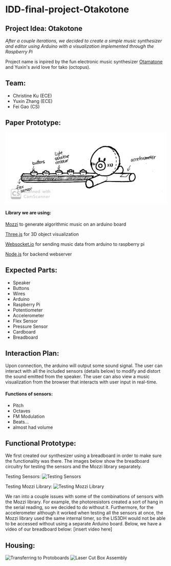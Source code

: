 # IDD-final-project-Otakotone

## Project Idea: Otakotone
*After a couple iterations, we decided to create a simple music synthesizer and editor using Arduino with a visualization implemented through the Raspberry Pi*

Project name is inpired by the fun electronic music synthesizer [Otamatone](https://en.wikipedia.org/wiki/Otamatone) and Yuxin's avid love for tako (octopus).

## Team:
* Christine Ku (ECE)
* Yuxin Zhang (ECE)
* Fei Gao (CS)

## Paper Prototype:
![paperproto](./otakotone.jpg)

#### Library we are using: 
[Mozzi](https://sensorium.github.io/Mozzi/) to generate algorithmic music on an arduino board

[Three.js](https://threejs.org/) for 3D object visualization

[Websocket.io](http://websocket.io/) for sending music data from arduino to raspberry pi

[Node.js](https://nodejs.org/en/) for backend webserver

## Expected Parts:
* Speaker
* Buttons
* Wires
* Arduino
* Raspberry Pi
* Potentiometer
* Accelerometer
* Flex Sensor
* Pressure Sensor
* Cardboard
* Breadboard

## Interaction Plan:
Upon connection, the arduino will output some sound signal. The user can interact with all the included sensors (details below) to modify and distort the sound emitted from the speaker. The user can also view a music visualization from the browser that interacts with user input in real-time.

#### Functions of sensors:
* Pitch
* Octaves
* FM Modulation
* Beats...
* almost had volume

## Functional Prototype:

We first created our synthesizer using a breadboard in order to make sure the functionality was there. The images below show the breadboard circuitry for testing the sensors and the Mozzi library separately.

Testing Sensors:
![Testing Sensors](https://i.imgur.com/lS1iuzc.jpg?1)

Testing Mozzi Library:
![Testing Mozzi Library](https://i.imgur.com/Hg0AcFP.jpg?1)

We ran into a couple issues with some of the combinations of sensors with the Mozzi library. For example, the photoresistors created a sort of hang in the serial reading, so we decided to do without it. Furthermore, for the accelerometer although it worked when testing all the sensors at once, the Mozzi library used the same internal timer, so the LIS3DH would not be able to be accessed without using a separate Arduino board. Below, we have a video of our breadboard below:
[insert video here]

## Housing:
![Transferring to Protoboards](https://i.imgur.com/qV4iF5n.jpg)
![Laser Cut Box Assembly](https://i.imgur.com/XAflrkJ.jpg)
